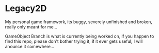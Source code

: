 Legacy2D
========

My personal game framework, its buggy, severely unfinished and broken, really only meant for me...

GameObject Branch is what is currently being worked on, if you happen to find this repo, please don't bother trying it,
if it ever gets useful, I will anounce it somewhere...

